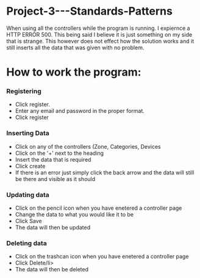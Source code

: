 # Project-3---Standards-Patterns

<p>When using all the controllers while the program is running. I expiernce a HTTP ERROR 500. This being said I believe it is just something on my side that is strange. This however does not effect how the solution works and it still inserts all the data that was given with no problem.</p>


<h1>How to work the program:</h1>

<h3>Registering</h3>
<ul>
  <li>Click register.</li>
  <li>Enter any email and password in the proper format.</li>
  <li>Click register</li>
</ul>

<h3>Inserting Data</h3>
<ul>
  <li>Click on any of the controllers (Zone, Categories, Devices</li>
  <li>Click on the '+' next to the heading</li>
  <li>Insert the data that is required</li>
  <li>Click create</li>
  <li>If there is an error just simply click the back arrow and the data will still be there and visible as it should</li>
</ul>


<h3>Updating data</h3>
<ul>
  <li>Click on the pencil icon when you have enetered a controller page</li>
  <li>Change the data to what you would like it to be</li>
  <li>Click Save</li>
  <li>The data will then be updated</li>
</ul>

<h3>Deleting data</h3>
<ul>
  <li>Click on the trashcan icon when you have enetered a controller page</li>
  <li>Click Delete/li>
  <li>The data will then be deleted</li>
</ul>



